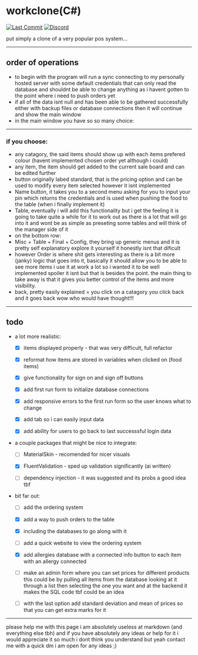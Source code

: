 # workclone(C#) 

[![Last Commit](https://img.shields.io/github/last-commit/ffishstix/workcloneCS)](https://github.com/ffishstix/workcloneCS)
[![Discord](https://img.shields.io/badge/Discord-fish__stix-7289DA?logo=discord&logoColor=white)](https://discord.gg/BgCp6FMxTN)


put simply a clone of a very popular pos system...

---
## order of operations
- to begin with the program will run a sync connecting to my personally hosted server with some default credentials that can only read the database and shouldnt be able to change anything as i havent gotten to the point where i need to push orders yet
- if all of the data isnt null and has been able to be gathered successfully either with backup files or database connections then it will continue and show the main window
- in the main window you have so so many choice:
---
### if you choose:
- any catagory, the said items should show up with each items prefered colour (havent implemented chosen order yet although i could)
- any item, the item should get added to the current sale board and can be edited further
- button originally labed standard, that is the pricing option and can be used to modify every item selected however it isnt implemented
- Name button, it takes you to a second menu asking for you to input your pin which returns the credentials and is used when pushing the food to the table (when i finally implement it)
- Table, eventually i will add this functionality but i get the feeling it is going to take quite a while for it to work out as there is a lot that will go into it and wont be as simple as preseting some tables and will think of the manager side of it 
- on the bottom row:
- Misc + Table + Final + Config, they bring up generic menus and it is pretty self explanatory explore it yourself it honestly isnt that dificult
- however Order is where shit gets interesting as there is a bit more (janky) logic that goes into it, basically it should allow you to be able to see more items i use it at work a lot so i wanted it to be well implemented spoiler it isnt but that is besides the point. the main thing to take away is that it gives you better control of the items and more visibility.
- back, pretty easily explained = you click on a catagory you click back and it goes back wow who would have thought!!!
---
## todo

- a lot more realistic:
    - [x] items displayed properly - that was very difficult, full refactor 
    - [x] reformat how items are stored in variables when clicked on (food items)
    - [x] give functionality for sign on and sign off buttons
    - [x] add first run form to initialize database connections
    - [x] add responsive errors to the first run form so the user knows what to change
    - [x] add tab so i can easily input data
    - [x] add ability for users to go back to last successsful login data


- a couple packages that might be nice to integrate:
  - [ ] MaterialSkin - recomended for nicer visuals
  - [x] FluentValidation - sped up validation significantly (ai written)
  - [ ] dependency injection - it was suggested and its probs a good idea tbf


- bit far out:
  - [ ] add the ordering system
  - [x] add a way to push orders to the table
  - [x] including the databases to go along with it
  - [ ] add a quick website to view the ordering system
  - [x] add allergies database with a connected info button to each item with an allergy connected 
  - [ ] make an admin form where you can set prices for different products this could be by pulling all items from the database looking at it through a list then selecting the one you want and at the backend it makes the SQL code tbf could be an idea 
  - [ ] with the last option add standard deviation and mean of prices so that you can get extra marks for it 


---
please help me with this page i am absolutely useless at markdown (and everything else tbh) and if you have absolutely any ideas or help for it i would appreciate it so much i dont think you understand but yeah contact me with a quick dm i am open for any ideas ;)